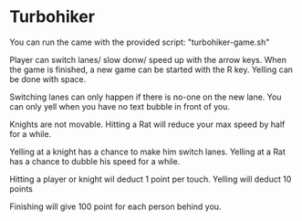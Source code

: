 # Turbohiker

You can run the came with the provided script:
"turbohiker-game.sh"

Player can switch lanes/ slow donw/ speed up with the arrow keys.
When the game is finished, a new game can be started with the R key.
Yelling can be done with space.

Switching lanes can only happen if there is no-one on the new lane. 
You can only yell when you have no text bubble in front of you.

Knights are not movable.
Hitting a Rat will reduce your max speed by half for a while.

Yelling at a knight has a chance to make him switch lanes.
Yelling at a Rat has a chance to dubble his speed for a while.

Hitting a player or knight wil deduct 1 point per touch.
Yelling will deduct 10 points

Finishing will give 100 point for each person behind you.